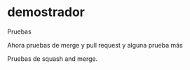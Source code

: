 ﻿# demostrador
Pruebas


Ahora pruebas de merge y pull request
y alguna prueba más

Pruebas de squash and merge.